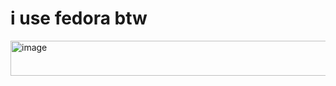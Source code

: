 # i use fedora btw
<img width="703" height="56" alt="image" src="https://github.com/user-attachments/assets/6aada28b-89b6-4831-ae98-de79c5c508b8" />
